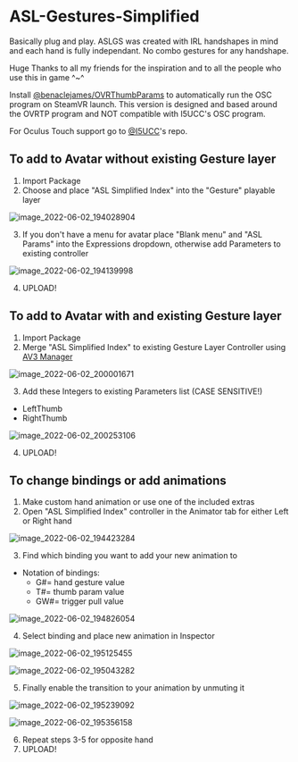 # ASL-Gestures-Simplified
Basically plug and play. ASLGS was created with IRL handshapes in mind and each hand is fully independant. No combo gestures for any handshape. 

Huge Thanks to all my friends for the inspiration and to all the people who use this in game ^~^

Install [@benaclejames/OVRThumbParams](https://github.com/benaclejames/OVRThumbParams) to automatically run the OSC program on SteamVR launch. This version is designed and based around the OVRTP program and NOT compatible with I5UCC's OSC program.  

For Oculus Touch support go to [@I5UCC](https://github.com/I5UCC/VRC-ASL_Gestures)'s repo.

## To add to Avatar without existing Gesture layer
1. Import Package
2. Choose and place "ASL Simplified Index" into the "Gesture" playable layer

![image_2022-06-02_194028904](https://user-images.githubusercontent.com/68105767/171770429-b13b7044-ace3-484c-8ed3-b587b391e65d.png)

3. If you don't have a menu for avatar place "Blank menu" and "ASL Params" into the Expressions dropdown, otherwise add Parameters to existing controller

![image_2022-06-02_194139998](https://user-images.githubusercontent.com/68105767/171770529-9119e63e-841d-49bf-9fcd-df6ce088a94c.png)

4. UPLOAD!

## To add to Avatar with and existing Gesture layer
1. Import Package
2. Merge "ASL Simplified Index" to existing Gesture Layer Controller using [AV3 Manager](https://github.com/VRLabs/Avatars-3.0-Manager)

![image_2022-06-02_200001671](https://user-images.githubusercontent.com/68105767/171772168-41f523b3-3b7a-494d-98b2-e7b66a9f8377.png)

3. Add these Integers to existing Parameters list (CASE SENSITIVE!)
  - LeftThumb
  - RightThumb

![image_2022-06-02_200253106](https://user-images.githubusercontent.com/68105767/171772425-4ad9fdef-b7a6-4363-88c0-0bcbf65ec998.png)

4. UPLOAD!

## To change bindings or add animations
1. Make custom hand animation or use one of the included extras
2. Open "ASL Simplified Index" controller in the Animator tab for either Left or Right hand

![image_2022-06-02_194423284](https://user-images.githubusercontent.com/68105767/171770771-531a100e-f4da-4848-8b6b-9f867595acc6.png)

3. Find which binding you want to add your new animation to
  - Notation of bindings:
    - G#= hand gesture value
    - T#= thumb param value
    - GW#= trigger pull value

![image_2022-06-02_194826054](https://user-images.githubusercontent.com/68105767/171771148-46048212-70ae-4245-bc26-4d3b2f274eda.png)

4. Select binding and place new animation in Inspector

![image_2022-06-02_195125455](https://user-images.githubusercontent.com/68105767/171771392-233d4856-3ff8-4183-be2c-848d49573a4b.png)

![image_2022-06-02_195043282](https://user-images.githubusercontent.com/68105767/171771344-e1b6fb30-09a6-4240-84b9-0352977f8f07.png)

5. Finally enable the transition to your animation by unmuting it

![image_2022-06-02_195239092](https://user-images.githubusercontent.com/68105767/171771497-2782073d-e540-4744-839c-2beb796a1f52.png)

![image_2022-06-02_195356158](https://user-images.githubusercontent.com/68105767/171771603-1980dfca-ae39-41f0-9826-7a7d93ba3212.png)

6. Repeat steps 3-5 for opposite hand
7. UPLOAD!
